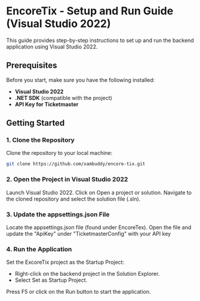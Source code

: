# EncoreTix - Setup and Run Guide (Visual Studio 2022)

This guide provides step-by-step instructions to set up and run the backend application using Visual Studio 2022.

## Prerequisites

Before you start, make sure you have the following installed:

- **Visual Studio 2022**
- **.NET SDK** (compatible with the project)
- **API Key for Ticketmaster**

## Getting Started

### 1. Clone the Repository

Clone the repository to your local machine:

```bash
git clone https://github.com/xambuddy/encore-tix.git
```

### 2. Open the Project in Visual Studio 2022

Launch Visual Studio 2022.
Click on Open a project or solution.
Navigate to the cloned repository and select the solution file (.sln).

### 3. Update the appsettings.json File

Locate the appsettings.json file (found under EncoreTex).
Open the file and update the "ApiKey" under "TicketmasterConfig" with your API key

### 4. Run the Application

Set the ExcoreTix project as the Startup Project:
- Right-click on the backend project in the Solution Explorer.
- Select Set as Startup Project.

Press F5 or click on the Run button to start the application.
